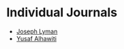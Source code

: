 # Individual Journals
* [Joseph Lyman](https://uu-agile.github.io/hear-yourself/Team-Journals/joseph-journal)
* [Yusaf Alhawiti](https://uu-agile.github.io/hear-yourself/Team-Journals/yusaf-journal)

